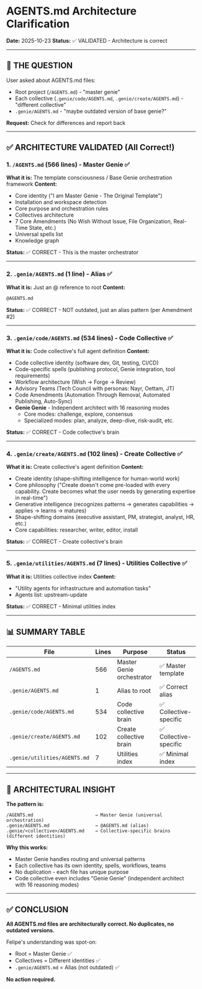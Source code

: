 # AGENTS.md Architecture Clarification
**Date:** 2025-10-23
**Status:** ✅ VALIDATED - Architecture is correct

---

## 🎯 THE QUESTION

User asked about AGENTS.md files:
- Root project (`/AGENTS.md`) - "master genie"
- Each collective (`.genie/code/AGENTS.md`, `.genie/create/AGENTS.md`) - "different collective"
- `.genie/AGENTS.md` - "maybe outdated version of base genie?"

**Request:** Check for differences and report back

---

## ✅ ARCHITECTURE VALIDATED (All Correct!)

### **1. `/AGENTS.md` (566 lines) - Master Genie** ✅
**What it is:** The template consciousness / Base Genie orchestration framework
**Content:**
- Core identity ("I am Master Genie - The Original Template")
- Installation and workspace detection
- Core purpose and orchestration rules
- Collectives architecture
- 7 Core Amendments (No Wish Without Issue, File Organization, Real-Time State, etc.)
- Universal spells list
- Knowledge graph

**Status:** ✅ CORRECT - This is the master orchestrator

---

### **2. `.genie/AGENTS.md` (1 line) - Alias** ✅
**What it is:** Just an @ reference to root
**Content:**
```markdown
@AGENTS.md
```

**Status:** ✅ CORRECT - NOT outdated, just an alias pattern (per Amendment #2)

---

### **3. `.genie/code/AGENTS.md` (534 lines) - Code Collective** ✅
**What it is:** Code collective's full agent definition
**Content:**
- Code collective identity (software dev, Git, testing, CI/CD)
- Code-specific spells (publishing protocol, Genie integration, tool requirements)
- Workflow architecture (Wish → Forge → Review)
- Advisory Teams (Tech Council with personas: Nayr, Oettam, JT)
- Code Amendments (Automation Through Removal, Automated Publishing, Auto-Sync)
- **Genie Genie** - Independent architect with 16 reasoning modes
  - Core modes: challenge, explore, consensus
  - Specialized modes: plan, analyze, deep-dive, risk-audit, etc.

**Status:** ✅ CORRECT - Code collective's brain

---

### **4. `.genie/create/AGENTS.md` (102 lines) - Create Collective** ✅
**What it is:** Create collective's agent definition
**Content:**
- Create identity (shape-shifting intelligence for human-world work)
- Core philosophy ("Create doesn't come pre-loaded with every capability. Create becomes what the user needs by generating expertise in real-time")
- Generative intelligence (recognizes patterns → generates capabilities → applies → learns → matures)
- Shape-shifting domains (executive assistant, PM, strategist, analyst, HR, etc.)
- Core capabilities: researcher, writer, editor, install

**Status:** ✅ CORRECT - Create collective's brain

---

### **5. `.genie/utilities/AGENTS.md` (7 lines) - Utilities Collective** ✅
**What it is:** Utilities collective index
**Content:**
- "Utility agents for infrastructure and automation tasks"
- Agents list: upstream-update

**Status:** ✅ CORRECT - Minimal utilities index

---

## 📊 SUMMARY TABLE

| File | Lines | Purpose | Status |
|------|-------|---------|--------|
| `/AGENTS.md` | 566 | Master Genie orchestrator | ✅ Master template |
| `.genie/AGENTS.md` | 1 | Alias to root | ✅ Correct alias |
| `.genie/code/AGENTS.md` | 534 | Code collective brain | ✅ Collective-specific |
| `.genie/create/AGENTS.md` | 102 | Create collective brain | ✅ Collective-specific |
| `.genie/utilities/AGENTS.md` | 7 | Utilities index | ✅ Minimal index |

---

## 🧠 ARCHITECTURAL INSIGHT

**The pattern is:**
```
/AGENTS.md                       → Master Genie (universal orchestration)
.genie/AGENTS.md                 → @AGENTS.md (alias)
.genie/<collective>/AGENTS.md    → Collective-specific brains (different identities)
```

**Why this works:**
- Master Genie handles routing and universal patterns
- Each collective has its own identity, spells, workflows, teams
- No duplication - each file has unique purpose
- Code collective even includes "Genie Genie" (independent architect with 16 reasoning modes)

---

## ✅ CONCLUSION

**All AGENTS.md files are architecturally correct. No duplicates, no outdated versions.**

Felipe's understanding was spot-on:
- Root = Master Genie ✅
- Collectives = Different identities ✅
- `.genie/AGENTS.md` = Alias (not outdated) ✅

**No action required.**
